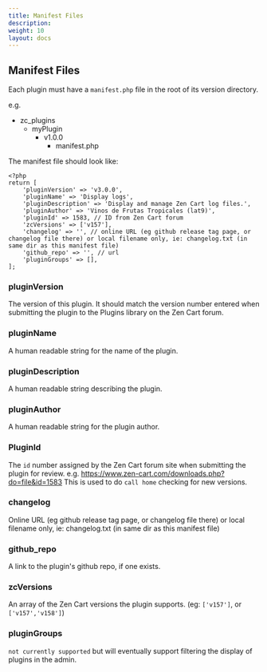 ```yaml
---
title: Manifest Files
description:  
weight: 10
layout: docs
---
```


## Manifest Files

Each plugin must have a `manifest.php` file in the root of its version directory.

e.g. 

  - zc_plugins
    - myPlugin
      -  v1.0.0
         - manifest.php
      
      
The  manifest file should look like:

```
<?php
return [
    'pluginVersion' => 'v3.0.0',
    'pluginName' => 'Display logs',
    'pluginDescription' => 'Display and manage Zen Cart log files.',
    'pluginAuthor' => 'Vinos de Frutas Tropicales (lat9)',
    'pluginId' => 1583, // ID from Zen Cart forum
    'zcVersions' => ['v157'],
    'changelog' => '', // online URL (eg github release tag page, or changelog file there) or local filename only, ie: changelog.txt (in same dir as this manifest file)
    'github_repo' => '', // url
    'pluginGroups' => [],
];
```

### pluginVersion

The version of this plugin. It should match the version number entered when submitting the plugin to the Plugins library on the Zen Cart forum.

### pluginName

A human readable string for the name of the plugin.

### pluginDescription

A human readable string describing the plugin.

### pluginAuthor

A human readable string for the plugin author.

### PluginId

The `id` number assigned by the Zen Cart forum site when submitting the plugin for review.
e.g. https://www.zen-cart.com/downloads.php?do=file&id=1583
This is used to do `call home` checking for new versions.

### changelog

Online URL (eg github release tag page, or changelog file there) or local filename only, ie: changelog.txt (in same dir as this manifest file)

### github_repo

A link to the plugin's github repo, if one exists.

### zcVersions

An array of the Zen Cart versions the plugin supports. (eg: `['v157']`, or `['v157','v158']`)

### pluginGroups

`not currently supported` but will eventually support filtering the display of plugins in the admin.
